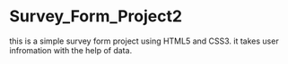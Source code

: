 # Survey_Form_Project2
this is a simple survey form project using HTML5 and CSS3. it takes user infromation with the help of data.
